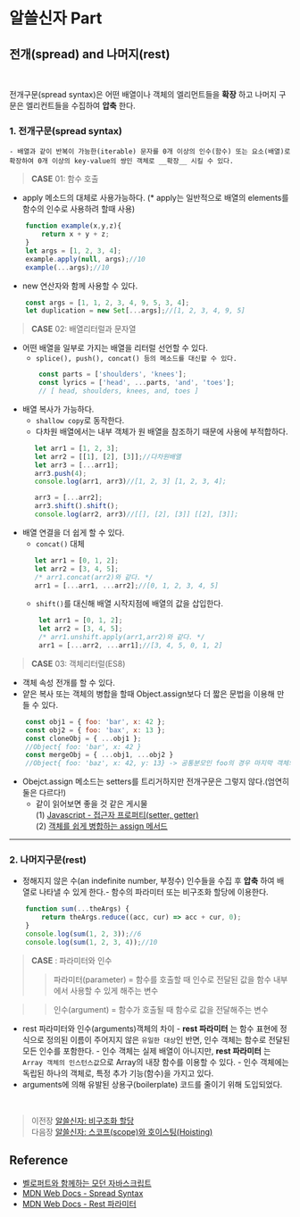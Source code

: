 # 알쓸신자 Part

## 전개(spread) and 나머지(rest)
<br/>

전개구문(spread syntax)은 어떤 배열이나 객체의 엘리먼트들을 __확장__ 하고 나머지 구문은 엘리컨트들을 수집하여 __압축__ 한다.

### 1. 전개구문(spread syntax)
    - 배열과 같이 반복이 가능한(iterable) 문자를 0개 이상의 인수(함수) 또는 요소(배열)로 확장하여 0개 이상의 key-value의 쌍인 객체로 __확장__ 시킬 수 있다.

>   __CASE__ 01: 함수 호출
- apply 메소드의 대체로 사용가능하다. (* apply는 일반적으로 배열의 elements를 함수의 인수로 사용하려 할때 사용)
```javascript
    function example(x,y,z){
        return x + y + z;
    }
    let args = [1, 2, 3, 4];
    example.apply(null, args);//10
    example(...args);//10
```
- new 연산자와 함께 사용할 수 있다.
```javascript
    const args = [1, 1, 2, 3, 4, 9, 5, 3, 4];
    let duplication = new Set[...args];//[1, 2, 3, 4, 9, 5]
```

>   __CASE__ 02: 배열리터럴과 문자열
- 어떤 배열을 일부로 가지는 배열을 리터럴 선언할 수 있다.
    - `splice(), push(), concat() 등의 메소드를 대신할 수 있다.` 
    ```javascript
        const parts = ['shoulders', 'knees'];
        const lyrics = ['head', ...parts, 'and', 'toes'];
        // [ head, shoulders, knees, and, toes ] 
    ``` 
- 배열 복사가 가능하다.
    - `shallow copy`로 동작한다. 
    - 다차원 배열에서는 내부 객체가 원 배열을 참조하기 때문에 사용에 부적합하다.
    ```javascript
       let arr1 = [1, 2, 3];
       let arr2 = [[1], [2], [3]];//다차원배열
       let arr3 = [...arr1];
       arr3.push(4);
       console.log(arr1, arr3)//[1, 2, 3] [1, 2, 3, 4];

       arr3 = [...arr2];
       arr3.shift().shift();
       console.log(arr2, arr3)//[[], [2], [3]] [[2], [3]];
    ```
- 배열 연결을 더 쉽게 할 수 있다.
    - `concat()` 대체
     ```javascript
        let arr1 = [0, 1, 2];
        let arr2 = [3, 4, 5];
        /* arr1.concat(arr2)와 같다. */
        arr1 = [...arr1, ...arr2];//[0, 1, 2, 3, 4, 5]
    ```
    - `shift()`를 대신해 배열 시작지점에 배열의 값을 삽입한다.
    ```javascript
        let arr1 = [0, 1, 2];
        let arr2 = [3, 4, 5];
        /* arr1.unshift.apply(arr1,arr2)와 같다. */
        arr1 = [...arr2, ...arr1];//[3, 4, 5, 0, 1, 2]
    ```

>   __CASE__ 03: 객체리터럴(ES8)
- 객체 속성 전개를 할 수 있다.
- 얕은 복사 또는 객체의 병합을 할때 Object.assign보다 더 짧은 문법을 이용해 만들 수 있다.
```javascript
    const obj1 = { foo: 'bar', x: 42 };
    const obj2 = { foo: 'bax', x: 13 };
    const cloneObj = { ...obj1 };
    //Object{ foo: 'bar', x: 42 }
    const mergeObj = { ...obj1, ...obj2 }
    //Object{ foo: 'baz', x: 42, y: 13} -> 공통분모인 foo의 경우 마지막 객체의 속성을 따른다.
```
- Obejct.assign 메소드는 setters를 트리거하지만 전개구문은 그렇지 않다.(엄연히 둘은 다르다!) 
    - 같이 읽어보면 좋을 것 같은 게시물<br>
    (1) [Javascript - 접근자 프로퍼티(setter, getter)](https://velog.io/@bigbrothershin/JavaScript-%EC%A0%91%EA%B7%BC%EC%9E%90-%ED%94%84%EB%A1%9C%ED%8D%BC%ED%8B%B0-getter-setter)<br>
    (2) [객체를 쉽게 병합하는 assign 메서드](https://velog.io/@bathingape/%EA%B0%9D%EC%B2%B4%EB%A5%BC-%EC%89%BD%EA%B2%8C-%EB%B3%91%ED%95%A9%ED%95%98%EB%8A%94-%EB%A9%94%EC%84%9C%EB%93%9C-Object.assign)
<hr>

### 2. 나머지구문(rest)
- 정해지지 않은 수(an indefinite number, 부정수) 인수들을 수집 후 __압축__ 하여 배열로 나타낼 수 있게 한다.- 함수의 파라미터 또는 비구조화 할당에 이용한다.
```javascript
    function sum(...theArgs) {
        return theArgs.reduce((acc, cur) => acc + cur, 0);
    }
    console.log(sum(1, 2, 3));//6
    console.log(sum(1, 2, 3, 4));//10
```
>   __CASE__ : 파라미터와 인수
>   > 파라미터(parameter) = 함수를 호출할 때 인수로 전달된 값을 함수 내부에서 사용할 수 있게 해주는 변수<br>

>   > 인수(argument) = 함수가 호출될 때 함수로 값을 전달해주는 변수
- rest 파라미터와 인수(arguments)객체의 차이
        - __rest 파라미터__ 는 함수 표현에 정식으로 정의된 이름이 주어지지 않은 `유일한 대상`인 반면, 인수 객체는 함수로 전달된 모든 인수를 포함한다.
        - 인수 객체는 실제 배열이 아니지만, __rest 파라미터__ 는 `Array 객체의 인스턴스값`으로 Array의 내장 함수를 이용할 수 있다.
        - 인수 객체에는 독립된 하나의 객체로, 특정 추가 기능(함수)을 가지고 있다.
- arguments에 의해 유발된 상용구(boilerplate) 코드를 줄이기 위해 도입되었다.
    
</br>

>   이전장 [알쓸신자: 비구조화 할당](https://github.com/ss-won/Javascript/blob/master/ASSJ/assj7.md)<br/>
>   다음장 [알쓸신자: 스코프(scope)와 호이스팅(Hoisting)](https://github.com/ss-won/Javascript/blob/master/ASSJ/assj9.md)

## Reference
- [벨로퍼트와 함께하는 모던 자바스크립트](https://learnjs.vlpt.us/)
- [MDN Web Docs - Spread Syntax](https://developer.mozilla.org/ko/docs/Web/JavaScript/Reference/Operators/Spread_syntax)
- [MDN Web Docs - Rest 파라미터](https://developer.mozilla.org/ko/docs/Web/JavaScript/Reference/Functions/rest_parameters)